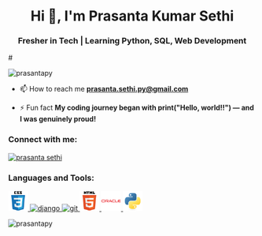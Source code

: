 <h1 align="center">Hi 👋, I'm Prasanta Kumar Sethi</h1>
<h3 align="center">Fresher in Tech | Learning Python, SQL, Web Development</h3>

#<p align="left"> <img src="https://komarev.com/ghpvc/?username=prasantapy&label=Profile%20views&color=0e75b6&style=flat" alt="prasantapy" /> </p>
 



- 📫 How to reach me **prasanta.sethi.py@gmail.com**

- ⚡ Fun fact **My coding journey began with print("Hello, world!!") — and I was genuinely proud!**

<h3 align="left">Connect with me:</h3>
<p align="left">
<a href="https://linkedin.com/in/prasanta sethi" target="blank"><img align="center" src="https://raw.githubusercontent.com/rahuldkjain/github-profile-readme-generator/master/src/images/icons/Social/linked-in-alt.svg" alt="prasanta sethi" height="30" width="40" /></a>
</p>

<h3 align="left">Languages and Tools:</h3>
<p align="left"> <a href="https://www.w3schools.com/css/" target="_blank" rel="noreferrer"> <img src="https://raw.githubusercontent.com/devicons/devicon/master/icons/css3/css3-original-wordmark.svg" alt="css3" width="40" height="40"/> </a> <a href="https://www.djangoproject.com/" target="_blank" rel="noreferrer"> <img src="https://cdn.worldvectorlogo.com/logos/django.svg" alt="django" width="40" height="40"/> </a> <a href="https://git-scm.com/" target="_blank" rel="noreferrer"> <img src="https://www.vectorlogo.zone/logos/git-scm/git-scm-icon.svg" alt="git" width="40" height="40"/> </a> <a href="https://www.w3.org/html/" target="_blank" rel="noreferrer"> <img src="https://raw.githubusercontent.com/devicons/devicon/master/icons/html5/html5-original-wordmark.svg" alt="html5" width="40" height="40"/> </a> <a href="https://www.oracle.com/" target="_blank" rel="noreferrer"> <img src="https://raw.githubusercontent.com/devicons/devicon/master/icons/oracle/oracle-original.svg" alt="oracle" width="40" height="40"/> </a> <a href="https://www.python.org" target="_blank" rel="noreferrer"> <img src="https://raw.githubusercontent.com/devicons/devicon/master/icons/python/python-original.svg" alt="python" width="40" height="40"/> </a> </p>

<p><img align="left" src="https://github-readme-stats.vercel.app/api/top-langs?username=prasantapy&show_icons=true&locale=en&layout=compact" alt="prasantapy" /></p>


